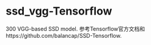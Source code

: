 # ssd_vgg-Tensorflow
300 VGG-based SSD model.
参考Tensorflow官方文档和https://github.com/balancap/SSD-Tensorflow.
